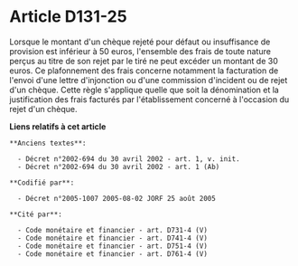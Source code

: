 # Article D131-25

Lorsque le montant d'un chèque rejeté pour défaut ou insuffisance de provision est inférieur à 50 euros, l'ensemble des frais
de toute nature perçus au titre de son rejet par le tiré ne peut excéder un montant de 30 euros. Ce plafonnement des frais
concerne notamment la facturation de l'envoi d'une lettre d'injonction ou d'une commission d'incident ou de rejet d'un
chèque. Cette règle s'applique quelle que soit la dénomination et la justification des frais facturés par l'établissement
concerné à l'occasion du rejet d'un chèque.

**Liens relatifs à cet article**

	**Anciens textes**:

	  - Décret n°2002-694 du 30 avril 2002 - art. 1, v. init.
	  - Décret n°2002-694 du 30 avril 2002 - art. 1 (Ab)

	**Codifié par**:

	  - Décret n°2005-1007 2005-08-02 JORF 25 août 2005

	**Cité par**:

	  - Code monétaire et financier - art. D731-4 (V)
	  - Code monétaire et financier - art. D741-4 (V)
	  - Code monétaire et financier - art. D751-4 (V)
	  - Code monétaire et financier - art. D761-4 (V)
